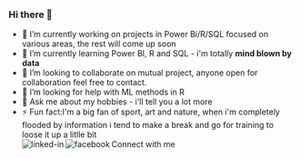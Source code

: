 ### Hi there 👋

<!--
**MajestroP/MajestroP** is a ✨ _special_ ✨ repository because its `README.md` (this file) appears on your GitHub profile.
-->

- 🔭 I’m currently working on projects in Power Bi/R/SQL focused on various areas, the rest will come up soon
- 🌱 I’m currently learning Power BI, R and SQL - i'm totally <b>mind blown by data</b>
- 👯 I’m looking to collaborate on mutual project, anyone open for collaboration feel free to contact.
- 🤔 I’m looking for help with ML methods in R
- 💬 Ask me about my hobbies - i'll tell you a lot more 
- ⚡ Fun fact:I'm a big fan of sport, art and nature, when i'm completely flooded by information i tend to make a break and go for training to loose it up a     litlle bit
<br>Connect with me
[<img align="left" alt="linked-in" src="https://img.shields.io/badge/linkedin-%230077B5.svg?&style=for-the-badge&logo=linkedin&logoColor=white" />](https://www.linkedin.com/in/pawe%C5%82-majewski-42a612158/)
[<img align="left" alt="facebook" src="https://img.shields.io/badge/facebook-%231877F2.svg?&style=for-the-badge&logo=facebook&logoColor=white" />](https://www.facebook.com/PawelMajewskiArtist/)




